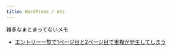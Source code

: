 ```yaml
---
title: WordPress / etc
---
```


雑多なまとまってないメモ

- [エントリー一覧で1ページ目と2ページ目で重複が発生してしまう](エントリー一覧で1ページ目と2ページ目で重複が発生してしまう.md)


